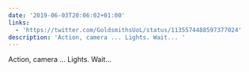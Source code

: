```yaml
---
date: '2019-06-03T20:06:02+01:00'
links:
  - 'https://twitter.com/GoldsmithsUoL/status/1135574488597377024'
description: 'Action, camera ... Lights. Wait... '
---
```

Action, camera ... Lights. Wait... 
